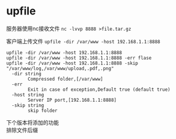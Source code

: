 # upfile
服务器使用nc接收文件
 `nc -lvvp 8888 >file.tar.gz`
 
客户端上传文件
`upfile -dir /var/www -host 192.168.1.1:8888`

```
upfile -dir /var/www -host 192.168.1.1:8888
upfile -dir /var/www -host 192.168.1.1:8888 -err flase
upfile -dir /var/www -host 192.168.1.1:8888 -skip "/var/www/log,/var/www/upload,.pdf,.png"
  -dir string
        Compressed folder,[/var/www]
  -err
        Exit in case of exception,Default true (default true)
  -host string
        Server IP port,[192.168.1.1:8888]
  -skip string
        skip folder
```
下个版本将添加的功能</br>
排除文件后缀
